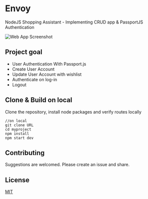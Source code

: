 # Envoy
NodeJS Shopping Assistant - Implementing CRUD app &amp; PassportJS Authentication

![Web App Screenshot](https://i.imgur.com/qSDMLUO.png)

## Project goal

- User Authentication With Passport.js
- Create User Account
- Update User Account with wishlist
- Authenticate on log-in
- Logout

## Clone & Build on local

Clone the repository, install node packages and verify routes locally

```
//on local
git clone URL
cd myproject
npm install
npm start dev

```


## Contributing
Suggestions are welcomed. Please create an issue and share.


## License
[MIT](https://choosealicense.com/licenses/mit/)
